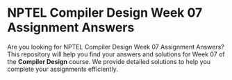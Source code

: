 # NPTEL Compiler Design Week 07 Assignment Answers

Are you looking for NPTEL Compiler Design Week 07 Assignment Answers? This repository will help you find your answers and solutions for Week 07 of the **Compiler Design** course. We provide detailed solutions to help you complete your assignments efficiently.